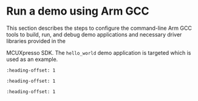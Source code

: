 # Run a demo using Arm GCC

This section describes the steps to configure the command-line Arm GCC tools to build, run, and debug demo applications and necessary driver libraries provided in the

MCUXpresso SDK. The `hello_world` demo application is targeted which is used as an example.


```{include} ../topics/armgcc_set_up_toolchain.md
:heading-offset: 1
```

```{include} ../topics/armgcc_build_an_example_application.md
:heading-offset: 1
```

```{include} ../topics/armgcc_run_an_example_application.md
:heading-offset: 1
```

